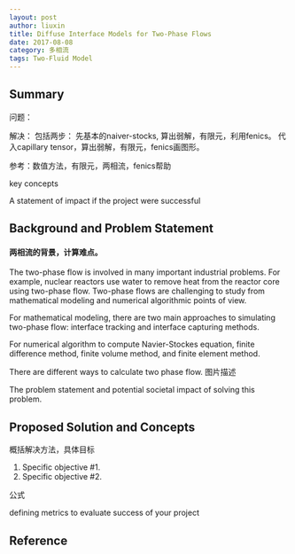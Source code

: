 ```yaml
---
layout: post
author: liuxin
title: Diffuse Interface Models for Two-Phase Flows   
date: 2017-08-08
category: 多相流
tags: Two-Fluid Model
---
```


## Summary 
问题：

解决：
包括两步：
先基本的naiver-stocks, 算出弱解，有限元，利用fenics。
代入capillary tensor，算出弱解，有限元，fenics画图形。

参考：数值方法，有限元，两相流，fenics帮助

key concepts

A statement of impact if the project were successful 

## Background and Problem Statement 
#### 两相流的背景，计算难点。
The two-phase flow is involved in many important industrial problems. For example, nuclear reactors use water to remove heat from the reactor core using two-phase flow. Two-phase flows are challenging to study from mathematical modeling and numerical algorithmic points of view.

For mathematical modeling, there are two main approaches to simulating two-phase flow: interface tracking and interface capturing methods.

For numerical algorithm to compute Navier-Stockes equation, finite difference method, finite volume method, and finite element method.



There are different ways to calculate two phase flow.
图片描述

The problem statement and potential societal impact of solving this problem. 

## Proposed Solution and Concepts 
概括解决方法，具体目标
1. Specific objective #1.
2. Specific objective #2.

公式

defining metrics to evaluate success of your project 

## Reference 

  

 

